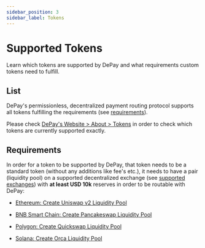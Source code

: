```yaml
---
sidebar_position: 3
sidebar_label: Tokens
---
```


# Supported Tokens

Learn which tokens are supported by DePay and what requirements custom tokens need to fulfill.

## List

DePay's permissionless, decentralized payment routing protocol supports all tokens fulfilling the requirements (see [requirements](#requirements)).

Please check [DePay's Website > About > Tokens](https://depay.com/tokens) in order to check which tokens are currently supported exactly.

## Requirements

In order for a token to be supported by DePay, that token needs to be a standard token (without any additions like fee's etc.), it needs to have a pair (liquidity pool) on a supported decentralized exchange (see [supported exchanges](/docs/payments/supported/exchanges)) with **at least USD 10k** reserves in order to be routable with DePay:

- [Ethereum: Create Uniswap v2 Liquidity Pool](https://app.uniswap.org/#/add/v2/ETH)

- [BNB Smart Chain: Create Pancakeswap Liquidity Pool](https://pancakeswap.finance/add)

- [Polygon: Create Quickswap Liquidity Pool](https://quickswap.exchange/#/add/ETH)

- [Solana: Create Orca Liquidity Pool](https://v1.orca.so/liquidity/create)
